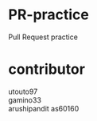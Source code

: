 # PR-practice

Pull Request practice

contributor  
======  
utouto97  
gamino33  
arushipandit
as60160
